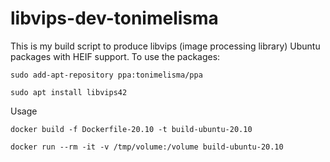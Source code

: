 # libvips-dev-tonimelisma

This is my build script to produce libvips (image processing library) Ubuntu packages
with HEIF support. To use the packages:

`sudo add-apt-repository ppa:tonimelisma/ppa`

`sudo apt install libvips42`

Usage

`docker build -f Dockerfile-20.10 -t build-ubuntu-20.10`

`docker run --rm -it -v /tmp/volume:/volume build-ubuntu-20.10`
